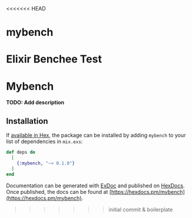 <<<<<<< HEAD
# mybench
Elixir Benchee Test
=======
# Mybench

**TODO: Add description**

## Installation

If [available in Hex](https://hex.pm/docs/publish), the package can be installed
by adding `mybench` to your list of dependencies in `mix.exs`:

```elixir
def deps do
  [
    {:mybench, "~> 0.1.0"}
  ]
end
```

Documentation can be generated with [ExDoc](https://github.com/elixir-lang/ex_doc)
and published on [HexDocs](https://hexdocs.pm). Once published, the docs can
be found at [https://hexdocs.pm/mybench](https://hexdocs.pm/mybench).

>>>>>>> initial commit & boilerplate

